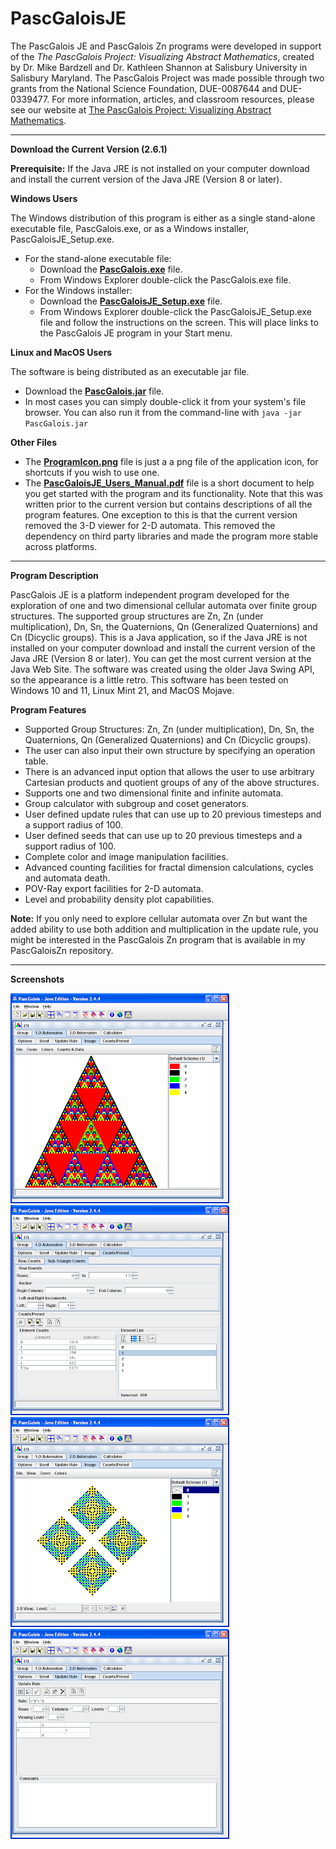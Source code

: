 # PascGaloisJE

The PascGalois JE and PascGalois Zn programs were developed in support of the *The PascGalois Project: Visualizing Abstract Mathematics*, created by Dr. Mike Bardzell and Dr. Kathleen Shannon at Salisbury University in Salisbury Maryland.  The PascGalois Project was made possible through two grants from the National Science Foundation, DUE-0087644 and DUE-0339477.  For more information, articles, and classroom resources, please see our website at [The PascGalois Project: Visualizing Abstract Mathematics](https://faculty.salisbury.edu/~despickler/pascgalois/index.html).

---

**Download the Current Version (2.6.1)**

**Prerequisite:** If the Java JRE is not installed on your computer download and install the current version of the Java JRE (Version 8 or later).

**Windows Users**

The Windows distribution of this program is either as a single stand-alone executable file, PascGalois.exe, or as a Windows installer, PascGaloisJE_Setup.exe.

- For the stand-alone executable file:
  - Download the **[PascGalois.exe](https://github.com/mathprofdes/PascGaloisJE/releases/download/v2.6.1/PascGalois.exe)** file. 
  - From Windows Explorer double-click the PascGalois.exe file.
- For the Windows installer:
  - Download the **[PascGaloisJE_Setup.exe](https://github.com/mathprofdes/PascGaloisJE/releases/download/v2.6.1/PascGaloisJE_Setup.exe)** file. 
  - From Windows Explorer double-click the PascGaloisJE_Setup.exe file and follow the instructions on the screen. This will place links to the PascGalois JE program in your Start menu.

**Linux and MacOS Users**

The software is being distributed as an executable jar file. 
- Download the **[PascGalois.jar](https://github.com/mathprofdes/PascGaloisJE/releases/download/v2.6.1/PascGalois.jar)** file. 
- In most cases you can simply double-click it from your system's file browser. You can also run it from the command-line with
`java -jar PascGalois.jar`

**Other Files**

- The **[ProgramIcon.png](https://github.com/mathprofdes/PascGaloisJE/releases/download/v2.6.1/ProgramIcon.png)** file is just a a png file of the application icon, for shortcuts if you wish to use one.
- The **[PascGaloisJE_Users_Manual.pdf](https://github.com/mathprofdes/PascGaloisJE/releases/download/v2.6.1/PascGaloisJE_Users_Manual.pdf)** file is a short document to help you get started with the program and its functionality.  Note that this was written prior to the current version but contains descriptions of all the program features.  One exception to this is that the current version removed the 3-D viewer for 2-D automata. This removed the dependency on third party libraries and made the program more stable across platforms.

--- 

**Program Description**

PascGalois JE is a platform independent program developed for the exploration of one and two dimensional cellular automata over finite group structures. The supported group structures are Zn, Zn (under multiplication), Dn, Sn, the Quaternions, Qn (Generalized Quaternions) and Cn (Dicyclic groups). This is a Java application, so if the Java JRE is not installed on your computer download and install the current version of the Java JRE (Version 8 or later). You can get the most current version at the Java Web Site.  The software was created using the older Java Swing API, so the appearance is a little retro. This software has been tested on Windows 10 and 11, Linux Mint 21, and MacOS Mojave.

**Program Features**

- Supported Group Structures: Zn, Zn (under multiplication), Dn, Sn, the Quaternions, Qn (Generalized Quaternions) and Cn (Dicyclic groups).
- The user can also input their own structure by specifying an operation table.
- There is an advanced input option that allows the user to use arbitrary Cartesian products and quotient groups of any of the above structures.
- Supports one and two dimensional finite and infinite automata.
- Group calculator with subgroup and coset generators.
- User defined update rules that can use up to 20 previous timesteps and a support radius of 100.
- User defined seeds that can use up to 20 previous timesteps and a support radius of 100.
- Complete color and image manipulation facilities.
- Advanced counting facilities for fractal dimension calculations, cycles and automata death.
- POV-Ray export facilities for 2-D automata.
- Level and probability density plot capabilities.

**Note:** If you only need to explore cellular automata over Zn but want the added ability to use both addition and multiplication in the update rule, you might be interested in the PascGalois Zn program that is available in my PascGaloisZn repository.

---

**Screenshots**

![Screenshot of program.](/Version_2_6_1/Screenshots/PascGaloisPic001t.png)
![Screenshot of program.](/Version_2_6_1/Screenshots/PascGaloisPic002t.png)
![Screenshot of program.](/Version_2_6_1/Screenshots/PascGaloisPic003t.png)
![Screenshot of program.](/Version_2_6_1/Screenshots/PascGaloisPic004t.png)

